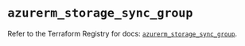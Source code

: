 # `azurerm_storage_sync_group`

Refer to the Terraform Registry for docs: [`azurerm_storage_sync_group`](https://registry.terraform.io/providers/hashicorp/azurerm/3.115.0/docs/resources/storage_sync_group).
